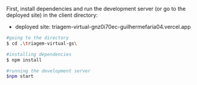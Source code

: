 First, install dependencies and run the development server (or go to the deployed site) in the client directory:
- deployed site: triagem-virtual-gnz0i70ec-guilhermefaria04.vercel.app
```bash
#going to the directory
$ cd .\triagem-virtual-gs\

#installing dependencies
$ npm install

#running the development server
$npm start
